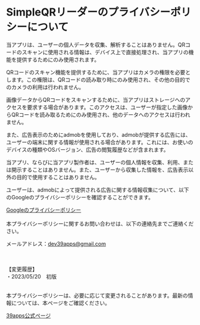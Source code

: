 # SimpleQRリーダーのプライバシーポリシーについて

当アプリは、ユーザーの個人データを収集、解析することはありません。QRコードのスキャンに使用される情報は、デバイス上で直接処理され、当アプリの機能を提供するためにのみ使用されます。　　

QRコードのスキャン機能を提供するために、当アプリはカメラの権限を必要とします。この権限は、QRコードの読み取り時にのみ使用され、その他の目的でのカメラの利用は行われません。　　

画像データからQRコードをスキャンするために、当アプリはストレージへのアクセスを要求する場合があります。このアクセスは、ユーザーが指定した画像からQRコードを読み取るためにのみ使用され、他のデータへのアクセスは行われません。　　

また、広告表示のためにadmobを使用しており、admobが提供する広告には、ユーザーの端末に関する情報が使用される場合があります。これには、お使いのデバイスの種類やOSバージョン、広告の閲覧履歴などが含まれます。  

当アプリ、ならびに当アプリ製作者は、ユーザーの個人情報を収集、利用、または開示することはありません。また、ユーザーから収集した情報を、広告表示以外の目的で使用することはありません。

ユーザーは、admobによって提供される広告に関する情報収集について、以下のGoogleのプライバシーポリシーを確認することができます。

[Googleのプライバシーポリシー](https://policies.google.com/privacy?hl=ja)
<br />
<br />
本プライバシーポリシーに関するお問い合わせは、以下の連絡先までご連絡ください。

メールアドレス：dev39apps@gmail.com

<br />
<br />
【変更履歴】<br />
・2023/05/20　初版　　<br />
<br />

本プライバシーポリシーは、必要に応じて変更されることがあります。最新の情報については、本ページをご確認ください。




[39apps公式ページ](https://39apps.github.io/)
